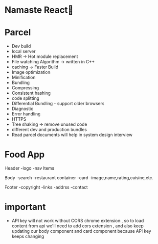 # Namaste React🚀

# Parcel
 - Dev build
 - local server
 - HMR -> Hot module replacement
 - File watching Algorithm -> written in C++
 - caching -> Faster Build 
 - Image optimization
 - Minification
 - Bundling
 - Compressing
 - Consistent hashing
 - code splitting
 - Differential Bundling - support older browsers
 - Diagnostic
 - Error handling
 - HTTPS
 - Tree shaking -> remove unused code 
 - different dev and production bundles
 - Read parcel documents will help in system design interview


# Food App
Header
    -logo
    -nav Items

Body
    -search 
    -restaurant container
        -card
         -image,name,rating,cuisine,etc. 


Footer
    -copyright
    -links
    -addrss
    -contact

# important 
   - API key will not work without CORS chrome extension , so to load content from api we'll need to add cors extension , and also keep updating our body component and card component because API key keeps changing
